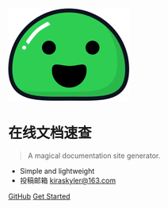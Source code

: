 <!-- _coverpage.md -->

![logo](icon.svg)

# 在线文档速查

> A magical documentation site generator.

- Simple and lightweight
- 投稿邮箱 kiraskyler@163.com

[GitHub](https://github.com/docsifyjs/docsify/)
[Get Started](#headline)